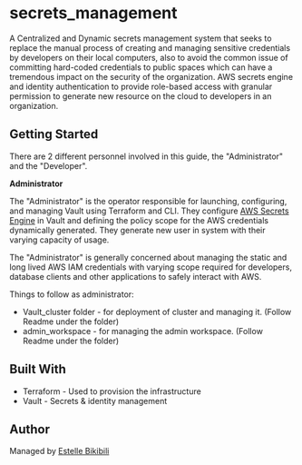 # secrets_management

A Centralized and Dynamic secrets management system that seeks to replace the manual process of creating and managing sensitive credentials by developers on their local computers, also to avoid the common issue of committing hard-coded credentials to public spaces which can have a tremendous impact on the security of the organization. AWS secrets engine and identity authentication to provide role-based access with granular permission to generate new resource on the cloud to developers in an organization.

## Getting Started

There are 2 different personnel involved in this guide, the "Administrator" and the "Developer".

**Administrator**

The "Administrator" is the operator responsible for launching, configuring, and managing Vault using Terraform and CLI. They configure [AWS Secrets Engine](https://www.vaultproject.io/docs/secrets/aws/index.html) in Vault and defining the policy scope for the AWS credentials dynamically generated. They generate new user in system with their varying capacity of usage.

The "Administrator" is generally concerned about managing the static and long lived AWS IAM credentials with varying scope required for developers, database clients and other applications to safely interact with AWS.

Things to follow as administrator:

- Vault_cluster folder - for deployment of cluster and managing it. (Follow Readme under the folder)
- admin_workspace - for managing the admin workspace. (Follow Readme under the folder)

## Built With

- Terraform - Used to provision the infrastructure
- Vault - Secrets & identity management

## Author

Managed by [Estelle Bikibili](https://github.com/estellabella)
